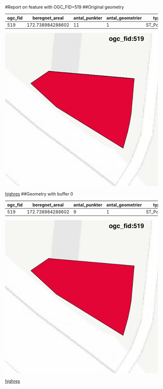 #Report on feature with OGC_FID=519
##Original geometry



| ogc_fid |  beregnet_areal  | antal_punkter | antal_geometrier |    type    |
|---------|------------------|---------------|------------------|------------|
|     519 | 172.738984288602 |            11 |                1 | ST_Polygon|
![geom](../images/519_invalid.jpg)


[highres](https://raw.githubusercontent.com/Septima/herlev/master/images/519_invalid.jpg)
##Geometry with buffer 0



| ogc_fid |  beregnet_areal  | antal_punkter | antal_geometrier |    type    |
|---------|------------------|---------------|------------------|------------|
|     519 | 172.738984288602 |             9 |                1 | ST_Polygon|
![geom](../images/519_buffer0.jpg)


[highres](https://raw.githubusercontent.com/Septima/herlev/master/images/519_buffer0_highres.jpg)

